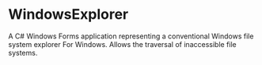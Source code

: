 # WindowsExplorer
A C# Windows Forms application representing a conventional Windows file system explorer For Windows. 
Allows the traversal of inaccessible file systems.
